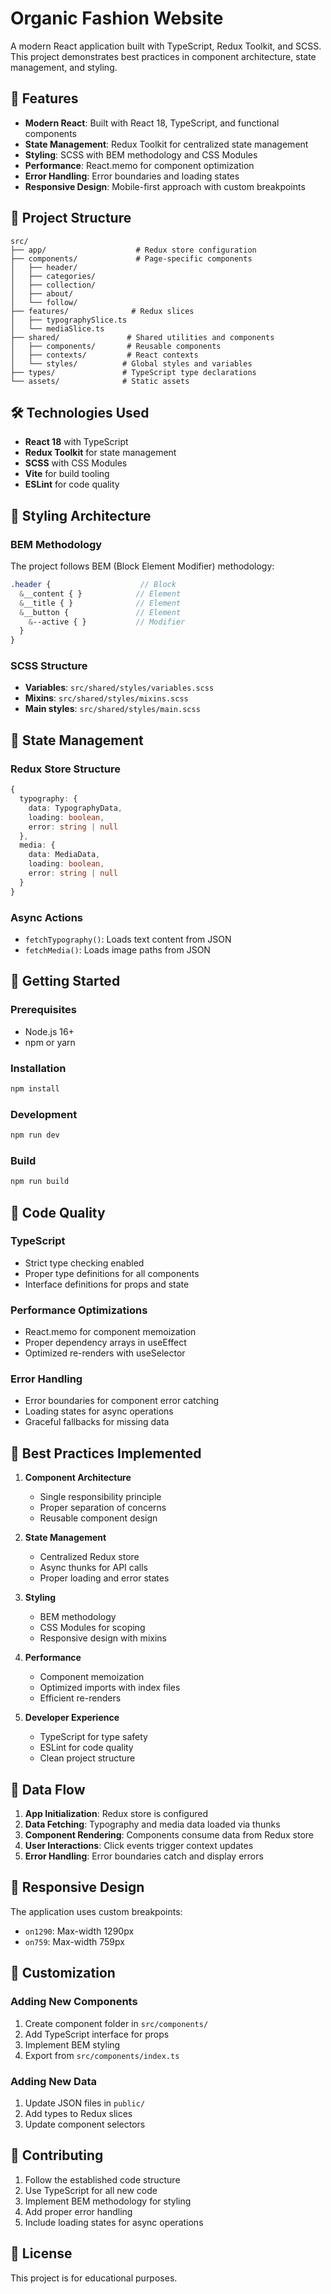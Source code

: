 # Organic Fashion Website

A modern React application built with TypeScript, Redux Toolkit, and SCSS. This project demonstrates best practices in component architecture, state management, and styling.

## 🚀 Features

- **Modern React**: Built with React 18, TypeScript, and functional components
- **State Management**: Redux Toolkit for centralized state management
- **Styling**: SCSS with BEM methodology and CSS Modules
- **Performance**: React.memo for component optimization
- **Error Handling**: Error boundaries and loading states
- **Responsive Design**: Mobile-first approach with custom breakpoints

## 📁 Project Structure

```
src/
├── app/                    # Redux store configuration
├── components/             # Page-specific components
│   ├── header/
│   ├── categories/
│   ├── collection/
│   ├── about/
│   └── follow/
├── features/              # Redux slices
│   ├── typographySlice.ts
│   └── mediaSlice.ts
├── shared/               # Shared utilities and components
│   ├── components/       # Reusable components
│   ├── contexts/         # React contexts
│   └── styles/          # Global styles and variables
├── types/               # TypeScript type declarations
└── assets/              # Static assets
```

## 🛠️ Technologies Used

- **React 18** with TypeScript
- **Redux Toolkit** for state management
- **SCSS** with CSS Modules
- **Vite** for build tooling
- **ESLint** for code quality

## 🎨 Styling Architecture

### BEM Methodology
The project follows BEM (Block Element Modifier) methodology:

```scss
.header {                    // Block
  &__content { }            // Element
  &__title { }              // Element
  &__button {               // Element
    &--active { }           // Modifier
  }
}
```

### SCSS Structure
- **Variables**: `src/shared/styles/variables.scss`
- **Mixins**: `src/shared/styles/mixins.scss`
- **Main styles**: `src/shared/styles/main.scss`

## 🔧 State Management

### Redux Store Structure
```typescript
{
  typography: {
    data: TypographyData,
    loading: boolean,
    error: string | null
  },
  media: {
    data: MediaData,
    loading: boolean,
    error: string | null
  }
}
```

### Async Actions
- `fetchTypography()`: Loads text content from JSON
- `fetchMedia()`: Loads image paths from JSON

## 🚦 Getting Started

### Prerequisites
- Node.js 16+
- npm or yarn

### Installation
```bash
npm install
```

### Development
```bash
npm run dev
```

### Build
```bash
npm run build
```

## 📝 Code Quality

### TypeScript
- Strict type checking enabled
- Proper type definitions for all components
- Interface definitions for props and state

### Performance Optimizations
- React.memo for component memoization
- Proper dependency arrays in useEffect
- Optimized re-renders with useSelector

### Error Handling
- Error boundaries for component error catching
- Loading states for async operations
- Graceful fallbacks for missing data

## 🎯 Best Practices Implemented

1. **Component Architecture**
   - Single responsibility principle
   - Proper separation of concerns
   - Reusable component design

2. **State Management**
   - Centralized Redux store
   - Async thunks for API calls
   - Proper loading and error states

3. **Styling**
   - BEM methodology
   - CSS Modules for scoping
   - Responsive design with mixins

4. **Performance**
   - Component memoization
   - Optimized imports with index files
   - Efficient re-renders

5. **Developer Experience**
   - TypeScript for type safety
   - ESLint for code quality
   - Clean project structure

## 🔄 Data Flow

1. **App Initialization**: Redux store is configured
2. **Data Fetching**: Typography and media data loaded via thunks
3. **Component Rendering**: Components consume data from Redux store
4. **User Interactions**: Click events trigger context updates
5. **Error Handling**: Error boundaries catch and display errors

## 📱 Responsive Design

The application uses custom breakpoints:
- `on1290`: Max-width 1290px
- `on759`: Max-width 759px

## 🎨 Customization

### Adding New Components
1. Create component folder in `src/components/`
2. Add TypeScript interface for props
3. Implement BEM styling
4. Export from `src/components/index.ts`

### Adding New Data
1. Update JSON files in `public/`
2. Add types to Redux slices
3. Update component selectors

## 🤝 Contributing

1. Follow the established code structure
2. Use TypeScript for all new code
3. Implement BEM methodology for styling
4. Add proper error handling
5. Include loading states for async operations

## 📄 License

This project is for educational purposes.
